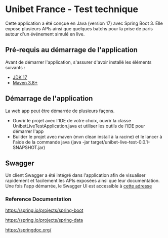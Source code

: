 # Unibet France - Test technique

Cette application a été conçue en Java (version 17) avec Spring Boot 3.
Elle expose plusieurs APIs ainsi que quelques batchs pour la prise de paris autour d'un événement simulé en live. 

## Pré-requis au démarrage de l'application

Avant de démarrer l'application, s'assurer d'avoir installé les éléments suivants : 
* [JDK 17](https://www.oracle.com/fr/java/technologies/downloads/#java17)
* [Maven 3.8+](https://maven.apache.org/download.cgi)

## Démarrage de l'application

La web app peut être démarrée de plusieurs façons. 
* Ouvrir le projet avec l'IDE de votre choix, ouvrir la classe UnibetLiveTestApplication.java et utiliser les outils de l'IDE pour démarrer l'app
* Builder le projet avec maven (mvn clean install à la racine) et le lancer à l'aide de la commande java (java -jar target/unibet-live-test-0.0.1-SNAPSHOT.jar)

## Swagger

Un client Swagger a été intégré dans l'application afin de visualiser rapidement et facilement les APIs exposées ainsi que leur documentation. Une fois l'app démarrée, le Swagger UI est accessible à [cette adresse](http://localhost:8887/swagger-ui/index.html)

### Reference Documentation

https://spring.io/projects/spring-boot

https://spring.io/projects/spring-data

https://springdoc.org/
